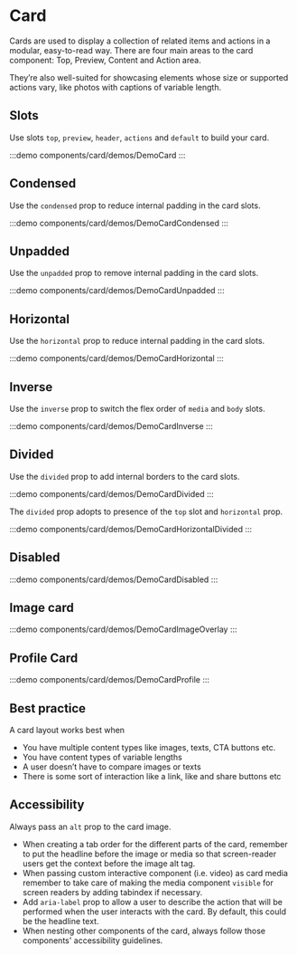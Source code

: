 <script setup>
import DemoCard from '@/components/card/demos/DemoCard.vue'
import DemoCardCondensed from '@/components/card/demos/DemoCardCondensed.vue'
import DemoCardDivided from '@/components/card/demos/DemoCardDivided.vue'
import DemoCardHorizontal from '@/components/card/demos/DemoCardHorizontal.vue'
import DemoCardHorizontalDivided from '@/components/card/demos/DemoCardHorizontalDivided.vue'
import DemoCardInverse from '@/components/card/demos/DemoCardInverse.vue'
import DemoCardUnpadded from '@/components/card/demos/DemoCardUnpadded.vue'
import DemoCardDisabled from '@/components/card/demos/DemoCardDisabled.vue'
import DemoCardImageOverlay from '@/components/card/demos/DemoCardImageOverlay.vue'
import DemoCardProfile from '@/components/card/demos/DemoCardProfile.vue'
</script>

# Card

Cards are used to display a collection of related items and actions in a modular, easy-to-read way. There are four main areas to the card component: Top, Preview, Content and Action area.

They’re also well-suited for showcasing elements whose size or supported actions vary, like photos with captions of variable length.

## Slots

Use slots `top`, `preview`, `header`, `actions` and `default` to build your card.

:::demo components/card/demos/DemoCard
<DemoCard />
:::

## Condensed

Use the `condensed` prop to reduce internal padding in the card slots.

:::demo components/card/demos/DemoCardCondensed
<DemoCardCondensed />
:::

## Unpadded

Use the `unpadded` prop to remove internal padding in the card slots.

:::demo components/card/demos/DemoCardUnpadded
<DemoCardUnpadded />
:::

## Horizontal

Use the `horizontal` prop to reduce internal padding in the card slots.

:::demo components/card/demos/DemoCardHorizontal
<DemoCardHorizontal />
:::

## Inverse

Use the `inverse` prop to switch the flex order of `media` and `body` slots.

:::demo components/card/demos/DemoCardInverse
<DemoCardInverse />
:::

## Divided

Use the `divided` prop to add internal borders to the card slots.

:::demo components/card/demos/DemoCardDivided
<DemoCardDivided />
:::

The `divided` prop adopts to presence of the `top` slot and `horizontal` prop.

:::demo components/card/demos/DemoCardHorizontalDivided
<DemoCardHorizontalDivided />
:::

## Disabled

:::demo components/card/demos/DemoCardDisabled
<DemoCardDisabled />
:::

## Image card

:::demo components/card/demos/DemoCardImageOverlay
<DemoCardImageOverlay />
:::

## Profile Card

:::demo components/card/demos/DemoCardProfile
<DemoCardProfile />
:::

## Best practice

A card layout works best when

- You have multiple content types like images, texts, CTA buttons etc.
- You have content types of variable lengths
- A user doesn’t have to compare images or texts
- There is some sort of interaction like a link, like and share buttons etc

## Accessibility

Always pass an `alt` prop to the card image.

- When creating a tab order for the different parts of the card, remember to put the headline before the image or media so that screen-reader users get the context before the image alt tag.
- When passing custom interactive component (i.e. video) as card media remember to take care of making the media component `visible` for screen readers by adding tabindex if necessary.
- Add `aria-label` prop to allow a user to describe the action that will be performed when the user interacts with the card. By default, this could be the headline text.
- When nesting other components of the card, always follow those components' accessibility guidelines.
